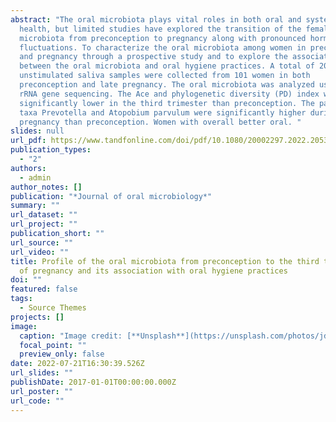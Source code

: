 ```yaml
---
abstract: "The oral microbiota plays vital roles in both oral and systemic
  health, but limited studies have explored the transition of the female oral
  microbiota from preconception to pregnancy along with pronounced hormonal
  fluctuations. To characterize the oral microbiota among women in preconception
  and pregnancy through a prospective study and to explore the associations
  between the oral microbiota and oral hygiene practices. A total of 202
  unstimulated saliva samples were collected from 101 women in both
  preconception and late pregnancy. The oral microbiota was analyzed using 16S
  rRNA gene sequencing. The Ace and phylogenetic diversity (PD) index were
  significantly lower in the third trimester than preconception. The pathogenic
  taxa Prevotella and Atopobium parvulum were significantly higher during late
  pregnancy than preconception. Women with overall better oral. "
slides: null
url_pdf: https://www.tandfonline.com/doi/pdf/10.1080/20002297.2022.2053389
publication_types:
  - "2"
authors:
  - admin
author_notes: []
publication: "*Journal of oral microbiology*"
summary: ""
url_dataset: ""
url_project: ""
publication_short: ""
url_source: ""
url_video: ""
title: Profile of the oral microbiota from preconception to the third trimester
  of pregnancy and its association with oral hygiene practices
doi: ""
featured: false
tags:
  - Source Themes
projects: []
image:
  caption: "Image credit: [**Unsplash**](https://unsplash.com/photos/jdD8gXaTZsc)"
  focal_point: ""
  preview_only: false
date: 2022-07-21T16:30:39.526Z
url_slides: ""
publishDate: 2017-01-01T00:00:00.000Z
url_poster: ""
url_code: ""
---
```


